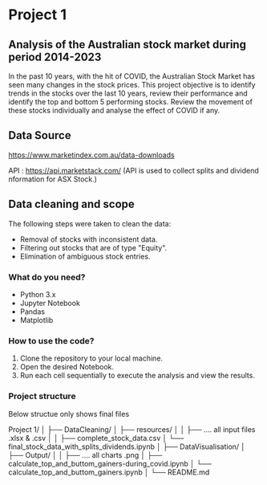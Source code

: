 # Project 1

## Analysis of the Australian stock market during period 2014-2023

In the past 10 years, with the hit of COVID, the Australian Stock Market has seen many changes in the stock prices. This project objective is to identify trends in the stocks over the last 10 years, review their performance and identify the top and bottom 5 performing stocks. Review the movement of these stocks individually and analyse the effect of COVID if any.

## Data Source

https://www.marketindex.com.au/data-downloads

API : https://api.marketstack.com/
(API is used to collect splits and dividend nformation for ASX Stock.)

## Data cleaning and scope

The following steps were taken to clean the data:

- Removal of stocks with inconsistent data.
- Filtering out stocks that are of type "Equity".
- Elimination of ambiguous stock entries.

### What do you need?

- Python 3.x
- Jupyter Notebook
- Pandas
- Matplotlib

### How to use the code?

1. Clone the repository to your local machine.
2. Open the desired Notebook.
3. Run each cell sequentially to execute the analysis and view the results.

### Project structure

Below structue only shows final files

Project 1/
│
├── DataCleaning/
│ ├── resources/
│ │ ├── .... all input files .xlsx & .csv
│ │ ├── complete_stock_data.csv
│ └── final_stock_data_with_splits_dividends.ipynb
│
├── DataVisualisation/
│ ├── Output/
│ │ ├── .... all charts .png
│ ├── calculate_top_and_buttom_gainers-during_covid.ipynb
│ └── calculate_top_and_buttom_gainers.ipynb
│
└── README.md

